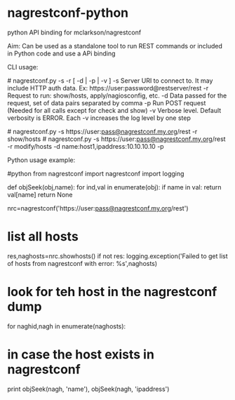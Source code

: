 # nagrestconf-python
python API binding for mclarkson/nagrestconf

Aim: Can be used as a standalone tool to run REST commands or included in Python code and use a APi binding

CLI usage:

\# nagrestconf.py -s <server> -r <request> [ -d <data> | -p | -v ]
  -s        Server URI to connect to. It may include HTTP auth data. Ex: https://user:password@restserver/rest
  -r        Request to run: show/hosts, apply/nagiosconfig, etc.
  -d        Data passed for the request, set of data pairs separated by comma
  -p        Run POST request (Needed for all calls except for check and show)
  -v        Verbose level. Default verbosity is ERROR. Each -v increases the log level by one step

\# nagrestconf.py -s https://user:pass@nagrestconf.my.org/rest -r show/hosts
\# nagrestconf.py -s https://user:pass@nagrestconf.my.org/rest -r modify/hosts -d name:host1,ipaddress:10.10.10.10 -p


Python usage example:

#python
from nagrestconf import nagrestconf
import logging

def objSeek(obj,name):
  for ind,val in enumerate(obj):
    if name in val:
        return val[name]
  return None

nrc=nagrestconf('https://user:pass@nagrestconf.my.org/rest')

# list all hosts
res,naghosts=nrc.showhosts()
if not res:
  logging.exception('Failed to get list of hosts from nagrestconf with error: %s',naghosts)
  
# look for teh host in the nagrestconf dump
for naghid,nagh in enumerate(naghosts):
  # in case the host exists in nagrestconf
  print objSeek(nagh, 'name'), objSeek(nagh, 'ipaddress')

      
      



